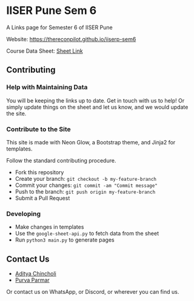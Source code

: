 # IISER Pune Sem 6

A Links page for Semester 6 of IISER Pune

Website: https://thereconpilot.github.io/iiserp-sem6

Course Data Sheet: [Sheet Link](https://docs.google.com/spreadsheets/d/1wsEatRyeX6Vx27HB3rcpKb3E7nwzWup-3u45LuiRsyA/edit?usp=sharing)

## Contributing

### Help with Maintaining Data

You will be keeping the links up to date. Get in touch with us to help! Or simply update things on the sheet and let us know, and we would update the site.

### Contribute to the Site

This site is made with Neon Glow, a Bootstrap theme, and Jinja2 for templates.

Follow the standard contributing procedure. 

- Fork this repository
- Create your branch: `git checkout -b my-feature-branch`
- Commit your changes: `git commit -am "Commit message"`
- Push to the branch: `git push origin my-feature-branch`
- Submit a Pull Request

### Developing
- Make changes in templates
- Use the `google-sheet-api.py` to fetch data from the sheet
- Run `python3 main.py` to generate pages

## Contact Us

- [Aditya Chincholi](mailto:aditya.chincholi@students.iiserpune.ac.in)
- [Purva Parmar](mailto:purva.parmar@students.iiserpune.ac.in)

Or contact us on WhatsApp, or Discord, or wherever you can find us.
